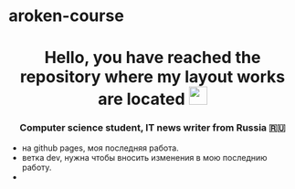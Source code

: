 # aroken-course
<h1 align="center">Hello, you have reached the repository where my layout works are located</a> 
<img src="https://github.com/blackcater/blackcater/raw/main/images/Hi.gif" height="32"/></h1>
<h3 align="center">Computer science student, IT news writer from Russia 🇷🇺</h3>
<ul>
  <li>на github pages, моя последняя работа.</li>
  <li>ветка dev, нужна чтобы вносить изменения в мою последнию работу.<li>
</ul>
